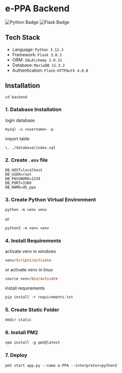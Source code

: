 # e-PPA Backend

![Python Badge](https://img.shields.io/badge/Python-3776AB?logo=python&logoColor=fff&style=flat)
![Flask Badge](https://img.shields.io/badge/Flask-000?logo=flask&logoColor=fff&style=flat)

## Tech Stack

- Language: `Python 3.12.3`
- Framework: `Flask 3.0.3`
- ORM: `SQLAlchemy 2.0.31`
- Database: `MariaDB 11.3.2`
- Authentication: `Flask-HTTPAuth 4.8.0`

## Installation

```ps
cd backend
```

### 1. Database Installation

login database

```ps
mysql -u <username> -p
```

import table

```
\. ./database/index.sql
```

### 2. Create `.env` file

```
DB_HOST=localhost
DB_USER=root
DB_PASSWORD=1234
DB_PORT=3306
DB_NAME=db_ppa
```

### 3. Create Python Virtual Environment

```ps
python -m venv venv
```

or

```ps
python3 -m venv venv
```

### 4. Install Requirements

activate venv in windows

```ps
venv/Scripts/activate
```

or activate venv in linux

```ps
source venv/bin/activate
```

install requirements

```ps
pip install -r requirements.txt
```

### 5. Create Static Folder

```ps
mkdir static
```

### 6. Install PM2

```ps
npm install -g pm2@latest
```

### 7. Deploy

```ps
pm2 start app.py --name e-PPA --interpreter=python3
```
